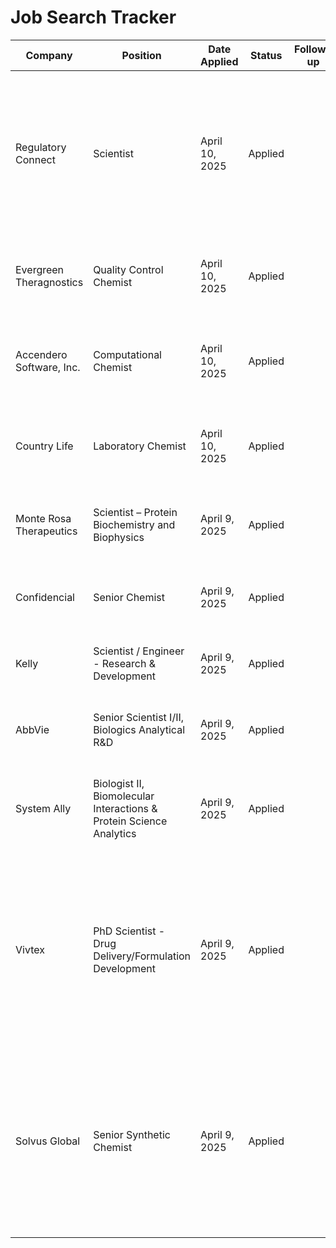 # Job Search Tracker

| Company | Position | Date Applied | Status | Follow-up | Notes | APP |
|---------|----------|--------------|--------|-----------|-------|-----|
| Regulatory Connect | Scientist | April 10, 2025 | Applied | | Senior Associate Scientist position focused on metabolite identification and drug metabolism studies - matches your analytical chemistry and MS experience | LinkedIn |
| Evergreen Theragnostics | Quality Control Chemist | April 10, 2025 | Applied | | Verified position - your analytical chemistry background and lab experience align well | LinkedIn |
| Accendero Software, Inc. | Computational Chemist | April 10, 2025 | Applied | | Your computational modeling experience and programming skills are relevant here | LinkedIn |
| Country Life | Laboratory Chemist | April 10, 2025 | Applied | | Verified position - your analytical chemistry skills and lab techniques are applicable | LinkedIn |
| Monte Rosa Therapeutics | Scientist – Protein Biochemistry and Biophysics | April 9, 2025 | Applied | | Your X-ray crystallography and SPR experience align well with this role | LinkedIn |
| Confidencial | Senior Chemist | April 9, 2025 | Applied | | Matches your analytical chemistry and spectroscopy background | LinkedIn |
| Kelly | Scientist / Engineer - Research & Development | April 9, 2025 | Applied | | Your polymer engineering and HPC experience could be valuable here | LinkedIn |
| AbbVie | Senior Scientist I/II, Biologics Analytical R&D | April 9, 2025 | Applied | | Your protein characterization experience and analytical skills fit this position | AbbVie |
| System Ally | Biologist II, Biomolecular Interactions & Protein Science Analytics | April 9, 2025 | Applied | | Strong match for your SPR experience at Nicoya and protein-protein interaction background | Indeed |
| Vivtex | PhD Scientist - Drug Delivery/Formulation Development | April 9, 2025 | Applied | | Excellent match for your analytical chemistry, biomolecular characterization, and computational skills. Company focuses on innovative oral drug delivery technology (GI-ORIS™) based on MIT research | LinkedIn |
| Solvus Global | Senior Synthetic Chemist | April 9, 2025 | Applied | | Your polymer engineering, materials characterization, and computational modeling experience align well with their focus on materials innovation. Application submitted via Airtable form. | [Airtable](https://airtable.com/appoDeZ5jTvNqFDNY/shrh06JdB0IPgk5R9?prefill_Job+Title=Senior+Synthetic+Chemist) |
